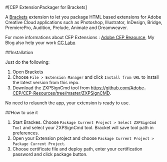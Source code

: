 #[CEP ExtensionPackager for Brackets]

A [Brackets](http://brackets.io/) extension to let you package HTML based extensions for Adobe Creative Cloud applications such as Photoshop, Illustrator, InDesign, Bridge, PremierePro, Audition, Prelude, Animate and Dreamweaver.

For more informations about CEP Extensions :
[Adobe CEP Reaource](https://github.com/Adobe-CEP), 
My Blog also help your work [CC Labo](https://ten5963.wordpress.com/)



##Installation

Just do the following:

1. Open [Brackets](http://brackets.io/)
2. Choose `File > Extension Manager` and click `Install from URL` to install the latest version from this repo.
3. Download the ZXPSignCmd tool from https://github.com/Adobe-CEP/CEP-Resources/tree/master/ZXPSignCMD.

No need to relaunch the app, your extension is ready to use.



##How to use it

1. Start Brackes. Choose `Package Current Project > Select ZXPSignCmd Tool` and select your ZXPSignCmd tool. Bracket will save tool path in preferences.
2. Open your Extension project and choose `Package Current Project > Package Current Project`.
3. Choose certificate file and deploy path, enter your certification password and click package button.
